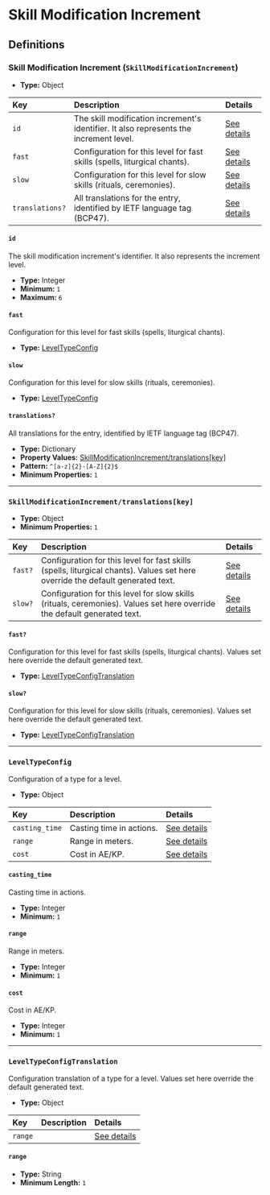 # Skill Modification Increment

## Definitions

### <a name="SkillModificationIncrement"></a> Skill Modification Increment (`SkillModificationIncrement`)

- **Type:** Object

Key | Description | Details
:-- | :-- | :--
`id` | The skill modification increment's identifier. It also represents the increment level. | <a href="#SkillModificationIncrement/id">See details</a>
`fast` | Configuration for this level for fast skills (spells, liturgical chants). | <a href="#SkillModificationIncrement/fast">See details</a>
`slow` | Configuration for this level for slow skills (rituals, ceremonies). | <a href="#SkillModificationIncrement/slow">See details</a>
`translations?` | All translations for the entry, identified by IETF language tag (BCP47). | <a href="#SkillModificationIncrement/translations">See details</a>

#### <a name="SkillModificationIncrement/id"></a> `id`

The skill modification increment's identifier. It also represents the increment level.

- **Type:** Integer
- **Minimum:** `1`
- **Maximum:** `6`

#### <a name="SkillModificationIncrement/fast"></a> `fast`

Configuration for this level for fast skills (spells, liturgical chants).

- **Type:** <a href="#LevelTypeConfig">LevelTypeConfig</a>

#### <a name="SkillModificationIncrement/slow"></a> `slow`

Configuration for this level for slow skills (rituals, ceremonies).

- **Type:** <a href="#LevelTypeConfig">LevelTypeConfig</a>

#### <a name="SkillModificationIncrement/translations"></a> `translations?`

All translations for the entry, identified by IETF language tag (BCP47).

- **Type:** Dictionary
- **Property Values:** <a href="#SkillModificationIncrement/translations[key]">SkillModificationIncrement/translations[key]</a>
- **Pattern:** `^[a-z]{2}-[A-Z]{2}$`
- **Minimum Properties:** `1`

---

### <a name="SkillModificationIncrement/translations[key]"></a> `SkillModificationIncrement/translations[key]`

- **Type:** Object
- **Minimum Properties:** `1`

Key | Description | Details
:-- | :-- | :--
`fast?` | Configuration for this level for fast skills (spells, liturgical chants). Values set here override the default generated text. | <a href="#SkillModificationIncrement/translations[key]/fast">See details</a>
`slow?` | Configuration for this level for slow skills (rituals, ceremonies). Values set here override the default generated text. | <a href="#SkillModificationIncrement/translations[key]/slow">See details</a>

#### <a name="SkillModificationIncrement/translations[key]/fast"></a> `fast?`

Configuration for this level for fast skills (spells, liturgical chants). Values set here override the default generated text.

- **Type:** <a href="#LevelTypeConfigTranslation">LevelTypeConfigTranslation</a>

#### <a name="SkillModificationIncrement/translations[key]/slow"></a> `slow?`

Configuration for this level for slow skills (rituals, ceremonies). Values set here override the default generated text.

- **Type:** <a href="#LevelTypeConfigTranslation">LevelTypeConfigTranslation</a>

---

### <a name="LevelTypeConfig"></a> `LevelTypeConfig`

Configuration of a type for a level.

- **Type:** Object

Key | Description | Details
:-- | :-- | :--
`casting_time` | Casting time in actions. | <a href="#LevelTypeConfig/casting_time">See details</a>
`range` | Range in meters. | <a href="#LevelTypeConfig/range">See details</a>
`cost` | Cost in AE/KP. | <a href="#LevelTypeConfig/cost">See details</a>

#### <a name="LevelTypeConfig/casting_time"></a> `casting_time`

Casting time in actions.

- **Type:** Integer
- **Minimum:** `1`

#### <a name="LevelTypeConfig/range"></a> `range`

Range in meters.

- **Type:** Integer
- **Minimum:** `1`

#### <a name="LevelTypeConfig/cost"></a> `cost`

Cost in AE/KP.

- **Type:** Integer
- **Minimum:** `1`

---

### <a name="LevelTypeConfigTranslation"></a> `LevelTypeConfigTranslation`

Configuration translation of a type for a level. Values set here override the default generated text.

- **Type:** Object

Key | Description | Details
:-- | :-- | :--
`range` |  | <a href="#LevelTypeConfigTranslation/range">See details</a>

#### <a name="LevelTypeConfigTranslation/range"></a> `range`

- **Type:** String
- **Minimum Length:** `1`
